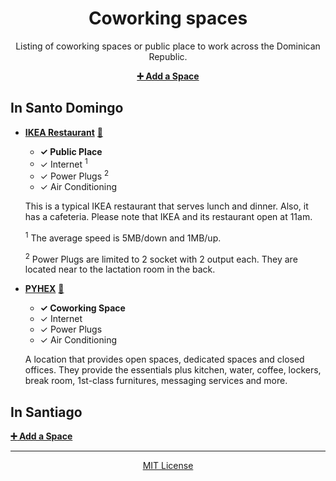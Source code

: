 <div align=center>

# Coworking spaces

Listing of coworking spaces or public place to work across the Dominican Republic.

**[:heavy_plus_sign: Add a Space](https://github.com/developersdo/coworking/issues/new)**

</div>

## In Santo Domingo

 - **[IKEA Restaurant](https://www.ikea.com.do/santodomingo/desktop/es_do/restaurante)** [:round_pushpin:](https://goo.gl/maps/2LAzYTHsYSK2)

    - **✓ Public Place**
    - ✓ Internet <sup>1</sup>
    - ✓ Power Plugs <sup>2</sup>
    - ✓ Air Conditioning
   
    This is a typical IKEA restaurant that serves lunch and dinner. Also, it has a cafeteria. Please note that IKEA and its restaurant open at 11am.

    <sup>1</sup> The average speed is 5MB/down and 1MB/up.
   
    <sup>2</sup> Power Plugs are limited to 2 socket with 2 output each. They are located near to the lactation room in the back.

 - **[PYHEX](http://www.pyhexwork.com/)** [:round_pushpin:](https://goo.gl/maps/pbHrYkx5aVS2)

    - **✓ Coworking Space**
    - ✓ Internet
    - ✓ Power Plugs
    - ✓ Air Conditioning

    A location that provides open spaces, dedicated spaces and closed offices. They provide the essentials plus kitchen, water, coffee, lockers, break room, 1st-class furnitures, messaging services and more.

## In Santiago

**[:heavy_plus_sign: Add a Space](https://github.com/developersdo/coworking/issues/new)**

---

<div align=center>

[MIT License](LICENSE)

</div>

